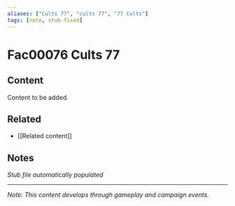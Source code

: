 ```yaml
---
aliases: ["Cults 77", "cults 77", "77 Cults"]
tags: [note, stub-fixed]
---
```


# Fac00076 Cults 77

## Content
Content to be added.

## Related
- [[Related content]]

## Notes
*Stub file automatically populated*

---
*Note: This content develops through gameplay and campaign events.*
